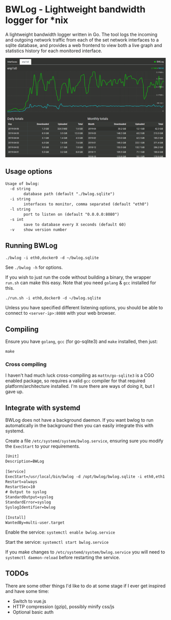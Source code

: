 # BWLog - Lightweight bandwidth logger for *nix

A lightweight bandwidth logger written in Go. The tool logs the incoming and outgoing network traffic from each
of the set network interfaces to a sqlite database, and provides a web frontend to view both a live graph and
statistics history for each monitored interface.

![BWLog Screenshot](screenshot.png "BWLog Screenshot")


## Usage options

```
Usage of bwlog:
  -d string
        database path (default "./bwlog.sqlite")
  -i string
        interfaces to monitor, comma separated (default "eth0")
  -l string
        port to listen on (default "0.0.0.0:8080")
  -s int
        save to database every X seconds (default 60)
  -v    show version number
```


## Running BWLog

```shell
./bwlog -i eth0,docker0 -d ~/bwlog.sqlite
```

See `./bwlog -h` for options.

If you wish to just run the code without building a binary, the wrapper `run.sh` can make this easy.
Note that you need `golang` & `gcc` installed for this.


```shell
./run.sh -i eth0,docker0 -d ~/bwlog.sqlite
```

Unless you have specified different listening options, you should be able to connect to `<server-ip>:8080`
with your web browser.


## Compiling

Ensure you have `golang`, `gcc` (for go-sqlite3) and `make` installed, then just:

```shell
make
```


### Cross compiling

I haven't had much luck cross-compiling as `mattn/go-sqlite3` is a CGO enabled package, so requires a valid `gcc`
compiler for that required platform/architecture installed. I'm sure there are ways of doing it, but I gave up.


## Integrate with systemd

BWLog does not have a background daemon. If you want bwlog to run automatically in the background then you can
easily integrate this with systemd.

Create a file `/etc/systemd/system/bwlog.service`, ensuring sure you modify the  `ExecStart` to your requirements.

```
[Unit]
Description=BWLog

[Service]
ExecStart=/usr/local/bin/bwlog -d /opt/bwlog/bwlog.sqlite -i eth0,eth1
Restart=always
RestartSec=10
# Output to syslog
StandardOutput=syslog
StandardError=syslog
SyslogIdentifier=bwlog

[Install]
WantedBy=multi-user.target
```

Enable the service: `systemctl enable bwlog.service`

Start the service: `systemctl start bwlog.service`

If you make changes to `/etc/systemd/system/bwlog.service` you will need to `systemctl daemon-reload`
before restarting the service.


## TODOs

There are some other things I'd like to do at some stage if I ever get inspired and have some time:

- Switch to vue.js
- HTTP compression (gzip), possibly minify css/js
- Optional basic auth
